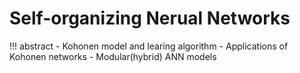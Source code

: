 # Self-organizing Nerual Networks

!!! abstract
    - Kohonen model and learing algorithm
    - Applications of Kohonen networks
    - Modular(hybrid) ANN models
